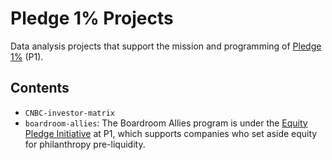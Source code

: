 # Pledge 1% Projects
Data analysis projects that support the mission and programming of [Pledge 1%](http://pledge1percent.org/) (P1). 

## Contents
- `CNBC-investor-matrix`
- `boardroom-allies`: The Boardroom Allies program is under the [Equity Pledge Initiative](https://pledge1percent.org/equityplaybook/) at P1, which supports companies who set aside equity for philanthropy pre-liquidity.
